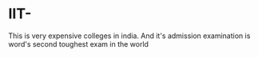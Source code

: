 # IIT-
This is very expensive colleges in india. And it's admission examination is word's second toughest exam in the world 
